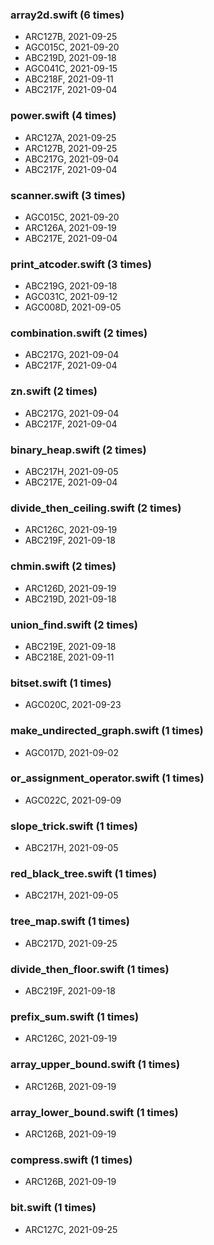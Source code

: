 ### array2d.swift (6 times)
- ARC127B, 2021-09-25
- AGC015C, 2021-09-20
- ABC219D, 2021-09-18
- AGC041C, 2021-09-15
- ABC218F, 2021-09-11
- ABC217F, 2021-09-04
### power.swift (4 times)
- ARC127A, 2021-09-25
- ARC127B, 2021-09-25
- ABC217G, 2021-09-04
- ABC217F, 2021-09-04
### scanner.swift (3 times)
- AGC015C, 2021-09-20
- ARC126A, 2021-09-19
- ABC217E, 2021-09-04
### print_atcoder.swift (3 times)
- ABC219G, 2021-09-18
- AGC031C, 2021-09-12
- AGC008D, 2021-09-05
### combination.swift (2 times)
- ABC217G, 2021-09-04
- ABC217F, 2021-09-04
### zn.swift (2 times)
- ABC217G, 2021-09-04
- ABC217F, 2021-09-04
### binary_heap.swift (2 times)
- ABC217H, 2021-09-05
- ABC217E, 2021-09-04
### divide_then_ceiling.swift (2 times)
- ARC126C, 2021-09-19
- ABC219F, 2021-09-18
### chmin.swift (2 times)
- ARC126D, 2021-09-19
- ABC219D, 2021-09-18
### union_find.swift (2 times)
- ABC219E, 2021-09-18
- ABC218E, 2021-09-11
### bitset.swift (1 times)
- AGC020C, 2021-09-23
### make_undirected_graph.swift (1 times)
- AGC017D, 2021-09-02
### or_assignment_operator.swift (1 times)
- AGC022C, 2021-09-09
### slope_trick.swift (1 times)
- ABC217H, 2021-09-05
### red_black_tree.swift (1 times)
- ABC217H, 2021-09-05
### tree_map.swift (1 times)
- ABC217D, 2021-09-25
### divide_then_floor.swift (1 times)
- ABC219F, 2021-09-18
### prefix_sum.swift (1 times)
- ARC126C, 2021-09-19
### array_upper_bound.swift (1 times)
- ARC126B, 2021-09-19
### array_lower_bound.swift (1 times)
- ARC126B, 2021-09-19
### compress.swift (1 times)
- ARC126B, 2021-09-19
### bit.swift (1 times)
- ARC127C, 2021-09-25
